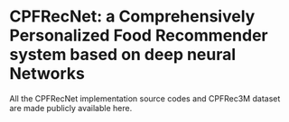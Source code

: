 # CPFRecNet: a Comprehensively Personalized Food Recommender system based on deep neural Networks
All the CPFRecNet implementation source codes and CPFRec3M dataset are made publicly available here.

